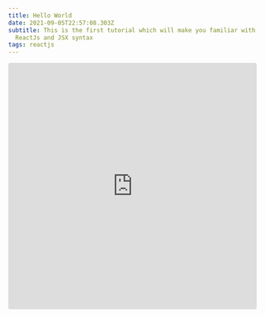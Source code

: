 ```yaml
---
title: Hello World
date: 2021-09-05T22:57:08.303Z
subtitle: This is the first tutorial which will make you familiar with the
  ReactJs and JSX syntax
tags: reactjs
---
```



<iframe src="https://codesandbox.io/embed/priceless-mountain-zsq0r?autoresize=1&fontsize=14&hidenavigation=1&module=%2Fsrc%2FApp.js&moduleview=1&theme=dark&view=editor&view=preview"
     style="width:100%; height:500px; border:0; border-radius: 4px; overflow:hidden;"
     title="priceless-mountain-zsq0r"
     allow="accelerometer; ambient-light-sensor; camera; encrypted-media; geolocation; gyroscope; hid; microphone; midi; payment; usb; vr; xr-spatial-tracking"
     sandbox="allow-forms allow-modals allow-popups allow-presentation allow-same-origin allow-scripts"
   ></iframe>

